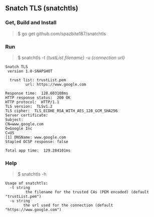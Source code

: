 ## Snatch TLS (snatchtls)

### Get, Build and Install
> $ go get github.com/spazbite187/snatchtls

### Run
>$ snatchtls -t *{tustList filename}* -u *{connection url}*

```
Snatch TLS
 version 1.0-SNAPSHOT

  trust list: trustList.pem
         url: https://www.google.com

Response time:  128.603108ms
HTTP response status:  200 OK
HTTP protocol:  HTTP/1.1
TLS version:  TLSv1.2
TLS cipher:  TLS_ECDHE_RSA_WITH_AES_128_GCM_SHA256
Server certificate:
Subject:
CN=www.google.com
O=Google Inc
C=US
[1] DNSName: www.google.com
Stapled OCSP response: false

Total app time:  129.284101ms
```

### Help
>$ snatchtls -h

```
Usage of snatchtls:
  -t string
    	 the filename for the trusted CAs (PEM encoded) (default "trustList.pem")
  -u string
    	the url used for the connection (default "https://www.google.com")
```
